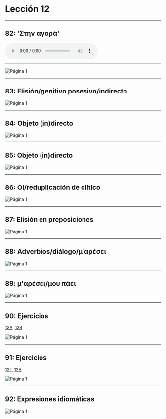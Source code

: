 # Lección 12

---

## 82: 'Στην αγορά'

<audio controls="controls">
  <source type="audio/mpeg" src="../GM_Audios/12_Sten_agora.mp3"></source>
</audio>

---

![Página 1](Metodo/Textbook_Pagina_082.png)

---

## 83: Elisión/genitivo posesivo/indirecto

![Página 1](Metodo/Textbook_Pagina_083.png)

---

## 84: Objeto (in)directo

![Página 1](Metodo/Textbook_Pagina_084.png)

---

## 85: Objeto (in)directo

![Página 1](Metodo/Textbook_Pagina_085.png)

---

## 86: OI/reduplicación de clítico

![Página 1](Metodo/Textbook_Pagina_086.png)

---

## 87: Elisión en preposiciones

![Página 1](Metodo/Textbook_Pagina_087.png)

---

## 88: Adverbios/diálogo/μ᾽αρέσει

![Página 1](Metodo/Textbook_Pagina_088.png)

---

## 89: μ'αρέσει/μου πάει

![Página 1](Metodo/Textbook_Pagina_089.png)

---

## 90: Ejercicios

[12Α](docs/../../reveal.js-master/GMod_Leccion_12_Exerc.html#/0/0/0), [12Β](docs/../../reveal.js-master/GMod_Leccion_12_Exerc.html#/1/0/0)

![Página 1](Metodo/Textbook_Pagina_090.png)

---

## 91: Ejercicios

[12Γ](docs/../../reveal.js-master/GMod_Leccion_12_Exerc.html#/2/0/0), [12Δ](docs/../../reveal.js-master/GMod_Leccion_12_Exerc.html#/3/0/0)

![Página 1](Metodo/Textbook_Pagina_091.png)

---

## 92: Expresiones idiomáticas

![Página 1](Metodo/Textbook_Pagina_092.png)

